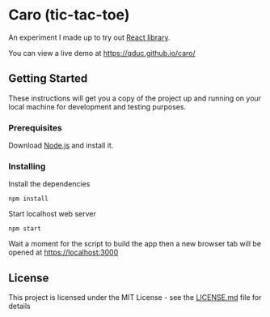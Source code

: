 # Caro (tic-tac-toe)

An experiment I made up to try out [React library](https://facebook.github.io/react/).

You can view a live demo at <https://qduc.github.io/caro/>

## Getting Started

These instructions will get you a copy of the project up and running on your local machine for development and testing purposes.

### Prerequisites

Download [Node.js](https://nodejs.org) and install it.

### Installing

Install the dependencies

```
npm install
```

Start localhost web server

```
npm start
```

Wait a moment for the script to build the app then a new browser tab will be opened at <https://localhost:3000>

## License

This project is licensed under the MIT License - see the [LICENSE.md](LICENSE.md) file for details
